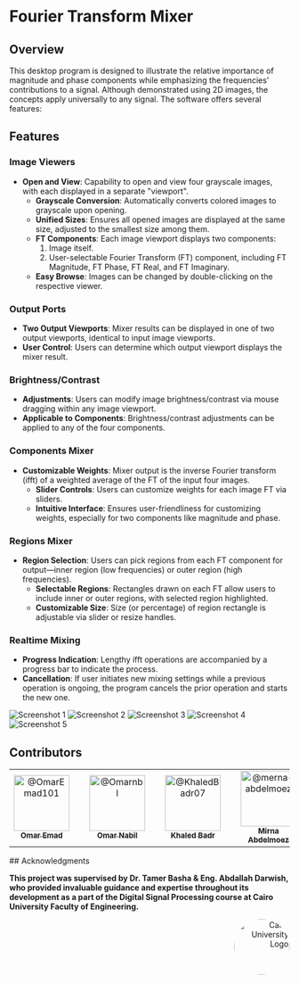 # Fourier Transform Mixer

## Overview

This desktop program is designed to illustrate the relative importance of magnitude and phase components while emphasizing the frequencies' contributions to a signal. Although demonstrated using 2D images, the concepts apply universally to any signal. The software offers several features:

## Features

### Image Viewers

- **Open and View**: Capability to open and view four grayscale images, with each displayed in a separate "viewport".
  - **Grayscale Conversion**: Automatically converts colored images to grayscale upon opening.
  - **Unified Sizes**: Ensures all opened images are displayed at the same size, adjusted to the smallest size among them.
  - **FT Components**: Each image viewport displays two components:
    1. Image itself.
    2. User-selectable Fourier Transform (FT) component, including FT Magnitude, FT Phase, FT Real, and FT Imaginary.
  - **Easy Browse**: Images can be changed by double-clicking on the respective viewer.

### Output Ports

- **Two Output Viewports**: Mixer results can be displayed in one of two output viewports, identical to input image viewports.
- **User Control**: Users can determine which output viewport displays the mixer result.

### Brightness/Contrast

- **Adjustments**: Users can modify image brightness/contrast via mouse dragging within any image viewport.
- **Applicable to Components**: Brightness/contrast adjustments can be applied to any of the four components.

### Components Mixer

- **Customizable Weights**: Mixer output is the inverse Fourier transform (ifft) of a weighted average of the FT of the input four images.
  - **Slider Controls**: Users can customize weights for each image FT via sliders.
  - **Intuitive Interface**: Ensures user-friendliness for customizing weights, especially for two components like magnitude and phase.

### Regions Mixer

- **Region Selection**: Users can pick regions from each FT component for output—inner region (low frequencies) or outer region (high frequencies).
  - **Selectable Regions**: Rectangles drawn on each FT allow users to include inner or outer regions, with selected region highlighted.
  - **Customizable Size**: Size (or percentage) of region rectangle is adjustable via slider or resize handles.

### Realtime Mixing

- **Progress Indication**: Lengthy ifft operations are accompanied by a progress bar to indicate the process.
- **Cancellation**: If user initiates new mixing settings while a previous operation is ongoing, the program cancels the prior operation and starts the new one.

![Screenshot 1](interactive_sampling_studio/Sampling_Theory_Studio/screen_shots/image.png)
![Screenshot 2](interactive_sampling_studio/Sampling_Theory_Studio/screen_shots/image_2.png)
![Screenshot 3](interactive_sampling_studio/Sampling_Theory_Studio/screen_shots/image_3.png)
![Screenshot 4](interactive_sampling_studio/Sampling_Theory_Studio/screen_shots/image_4.png)
![Screenshot 5](interactive_sampling_studio/Sampling_Theory_Studio/screen_shots/image_5.png)

## Contributors <a name = "Contributors"></a>

<table>
  <tr>
    <td align="center">
      <div style="text-align:center; margin-right:20px;">
        <a href="https://github.com/OmarEmad101">
          <img src="https://github.com/OmarEmad101.png" width="100px" alt="@OmarEmad101">
          <br>
          <sub><b>Omar Emad</b></sub>
        </a>
      </div>
    </td>
    <td align="center">
      <div style="text-align:center; margin-right:20px;">
        <a href="https://github.com/Omarnbl">
          <img src="https://github.com/Omarnbl.png" width="100px" alt="@Omarnbl">
          <br>
          <sub><b>Omar Nabil</b></sub>
        </a>
      </div>
    </td>
    <td align="center">
      <div style="text-align:center; margin-right:20px;">
        <a href="https://github.com/KhaledBadr07">
          <img src="https://github.com/KhaledBadr07.png" width="100px" alt="@KhaledBadr07">
          <br>
          <sub><b>Khaled Badr</b></sub>
        </a>
      </div>
    </td>
    <td align="center">
      <div style="text-align:center; margin-right:20px;">
        <a href="https://github.com/merna-abdelmoez">
          <img src="https://github.com/merna-abdelmoez.png" width="100px" alt="@merna-abdelmoez">
          <br>
          <sub><b>Mirna Abdelmoez</b></sub>
        </a>
      </div>
    </td>
  </tr>
</table>
## Acknowledgments

**This project was supervised by Dr. Tamer Basha & Eng. Abdallah Darwish, who provided invaluable guidance and expertise throughout its development as a part of the Digital Signal Processing course at Cairo University Faculty of Engineering.**

<div style="text-align: right">
    <img src="https://imgur.com/Wk4nR0m.png" alt="Cairo University Logo" width="100" style="border-radius: 50%;"/>
</div>
